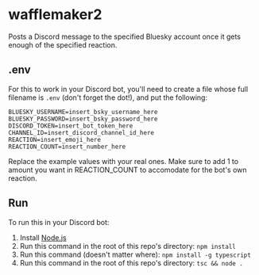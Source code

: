 # wafflemaker2
Posts a Discord message to the specified Bluesky account once it gets enough of the specified reaction.

## .env
For this to work in your Discord bot, you'll need to create a file whose full filename is `.env` (don't forget the dot!),
and put the following:
```
BLUESKY_USERNAME=insert_bsky_username_here
BLUESKY_PASSWORD=insert_bsky_password_here
DISCORD_TOKEN=insert_bot_token_here
CHANNEL_ID=insert_discord_channel_id_here
REACTION=insert_emoji_here
REACTION_COUNT=insert_number_here
```
Replace the example values with your real ones. Make sure to add 1 to amount you want in REACTION_COUNT to accomodate for the bot's own reaction.

## Run
To run this in your Discord bot:
1. Install [Node.js](https://nodejs.org)
2. Run this command in the root of this repo's directory: `npm install`
3. Run this command (doesn't matter where): `npm install -g typescript`
4. Run this command in the root of this repo's directory: `tsc && node .`
